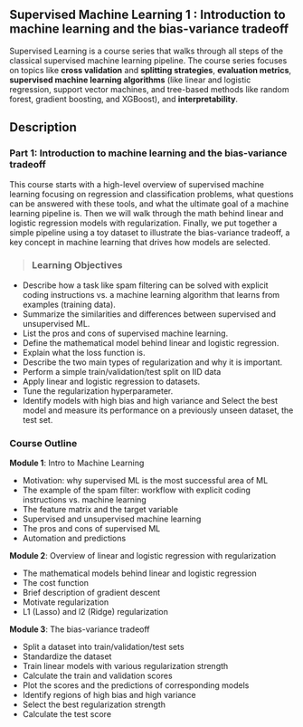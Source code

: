 ## **Supervised Machine Learning 1** : Introduction to machine learning and the bias-variance tradeoff

Supervised Learning is a course series that walks through all steps of the classical supervised machine learning pipeline. The course series focuses on topics like **cross validation** and **splitting strategies**, **evaluation metrics**, **supervised machine learning algorithms** (like linear and logistic regression, support vector machines, and tree-based methods like random forest, gradient boosting, and XGBoost), and **interpretability**.

## Description

### Part 1: Introduction to machine learning and the bias-variance tradeoff
This course starts with a high-level overview of supervised machine learning focusing on regression and classification problems, what questions can be answered with these tools, and what the ultimate goal of a machine learning pipeline is. Then we will walk through the math behind linear and logistic regression models with regularization. Finally, we put together a simple pipeline using a toy dataset to illustrate the bias-variance tradeoff, a key concept in machine learning that drives how models are selected.


> ### **Learning Objectives**
- Describe how a task like spam filtering can be solved with explicit coding instructions vs. a machine learning algorithm that learns from examples (training data).
- Summarize the similarities and differences between supervised and unsupervised ML.
- List the pros and cons of supervised machine learning.
- Define the mathematical model behind linear and logistic regression.
- Explain what the loss function is.
- Describe the two main types of regularization and why it is important.
- Perform a simple train/validation/test split on IID data
- Apply linear and logistic regression to datasets.
- Tune the regularization hyperparameter.
- Identify models with high bias and high variance and Select the best model and measure its performance on a previously unseen dataset, the test set.

### **Course Outline**
**Module 1**: Intro to Machine Learning 
- Motivation: why supervised ML is the most successful area of ML
- The example of the spam filter: workflow with explicit coding instructions vs. machine learning
- The feature matrix and the target variable
- Supervised and unsupervised machine learning
- The pros and cons of supervised ML
- Automation and predictions 

**Module 2**: Overview of linear and logistic regression with regularization 
- The mathematical models behind linear and logistic regression
- The cost function
- Brief description of gradient descent
- Motivate regularization
- L1 (Lasso) and l2 (Ridge) regularization

**Module 3**: The bias-variance tradeoff 
- Split a dataset into train/validation/test sets
- Standardize the dataset
- Train linear models with various regularization strength
- Calculate the train and validation scores
- Plot the scores and the predictions of corresponding models
- Identify regions of high bias and high variance
- Select the best regularization strength
- Calculate the test score




